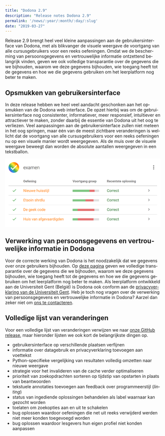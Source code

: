 ```yaml
---
title: "Dodona 2.9"
description: "Release notes Dodona 2.9"
permalink: '/news/:year/:month/:day/:slug'
date: "2019-03-27"
---
```


<NewsHeader :title="$frontmatter.title" :date="$frontmatter.date" lang="nl" />

Release 2.9 brengt heel veel kleine aanpassingen aan de gebruikersinterface van Dodona, met als blikvanger de visuele weergave de voortgang van alle cursusgebruikers voor een reeks oefeningen. Omdat we de bescherming van persoonsgegevens en vertrouwelijke informatie ontzettend belangrijk vinden, geven we ook volledige transparantie over de gegevens die we bijhouden, waarom we deze gegevens bijhouden, wie toegang heeft tot de gegevens en hoe we die gegevens gebruiken om het leerplatform nog beter te maken.  

## Opsmukken van gebruikersinterface  

In deze release hebben we heel veel aandacht geschonken aan het opsmukken van de Dodona web interface. De opzet hierbij was om de gebruikersinterface nog consistenter, informatiever, meer responsief, intuïtiever en attractiever te maken, zonder daarbij de essentie van Dodona uit het oog te verliezen. Veel aanpassingen aan de gebruikersinterface zullen niet meteen in het oog springen, maar één van de meest zichtbare veranderingen is wellicht dat de voortgang van alle cursusgebruikers voor een reeks oefeningen nu op een visuele manier wordt weergegeven. Als de muis over de visuele weergave beweegt dan worden de absolute aantallen weergegeven in een tekstballon.

![voortgang](./voortgang.png)

## Verwerking van persoonsgegevens en vertrouwelijke informatie in Dodona

Voor de correcte werking van Dodona is het noodzakelijk dat we gegevens over onze gebruikers bijhouden. Op [deze pagina](https://dodona.ugent.be/data/) geven we volledige transparantie over de gegevens die we bijhouden, waarom we deze gegevens bijhouden, wie toegang heeft tot de gegevens en hoe we die gegevens gebruiken om het leerplatform nog beter te maken. Als leerplatform ontwikkeld aan de Universiteit Gent (België) is Dodona ook conform aan de [privacyverklaring van de Universiteit Gent](https://www.ugent.be/nl/univgent/privacy). Heb je toch nog vragen over de verwerking van persoonsgegevens en vertrouwelijke informatie in Dodona? Aarzel dan zeker niet om [ons te contacteren](https://dodona.ugent.be/contact/).  

## Volledige lijst van veranderingen  

Voor een volledige lijst van veranderingen verwijzen we naar [onze GitHub release](https://github.com/dodona-edu/dodona/releases/tag/2.9), maar hieronder lijsten we ook kort de belangrijkste dingen op.

*   gebruikersinterface op verschillende plaatsen verfijnen
*   informatie over datagebruik en privacyverklaring toevoegen aan voettekst
*   Python-specifieke vergelijking van resultaten volledig omzetten naar nieuwe weergave
*   strategie voor het invalideren van de cache verder optimaliseren
*   prioriteit van zoekopdrachten sorteren op tijdstip van opstarten in plaats van beantwoorden
*   tekstuele annotaties toevoegen aan feedback over programmeerstijl (_linting_)
*   status van ingediende oplossingen behandelen als label waarnaar kan gezocht worden
*   toelaten om zoekopties aan en uit te schakelen
*   bug oplossen waardoor oefeningen die net uit reeks verwijderd werden niet meer konden toegevoegd worden
*   bug oplossen waardoor lesgevers hun eigen profiel niet konden aanpassen
